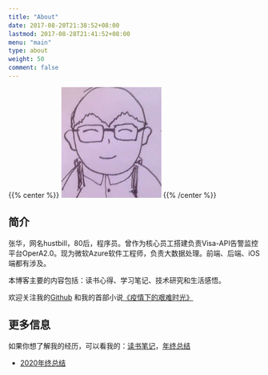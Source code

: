 ```yaml
---
title: "About"
date: 2017-08-20T21:38:52+08:00
lastmod: 2017-08-28T21:41:52+08:00
menu: "main"
type: about
weight: 50
comment: false
---
```

<!-- Markdown 支持直接写html 加入img -->
<!-- <p align="center">
  <img width="460" height="300" src="http://www.fillmurray.com/460/300">
</p> -->

{{% center %}}
![image](/images/avatar-hua-cartoon.jpg "Local Picture")
{{% /center %}}

## 简介
张华，网名hustbill，80后，程序员。曾作为核心员工搭建负责Visa-API告警监控平台OperA2.0。现为微软Azure软件工程师，负责大数据处理。前端、后端、iOS端都有涉及。

本博客主要的内容包括：读书心得、学习笔记、技术研究和生活感悟。

欢迎关注我的[Github](https://github.com/hustbill) 和我的首部小说[《疫情下的艰难时光》](https://book.qidian.com/info/1023432849)

## 更多信息
如果你想了解我的经历，可以看我的：[读书笔记](https://hustbill.github.io/categories/%E8%AF%BB%E4%B9%A6%E7%AC%94%E8%AE%B0/)，[年终总结](https://tinyurl.com/ybzyjups)


- [2020年终总结](https://hustbill.github.io/post/blog_2021/2021-01-24-2020-annual-summary/)
